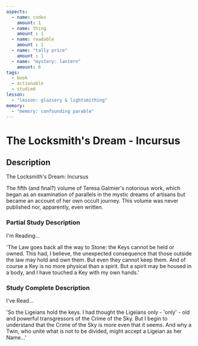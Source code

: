 ```yaml
---
aspects: 
  - name: codex
    amount: 1
  - name: thing
    amount : 1
  - name: readable
    amount : 1
  - name: "tally price"
    amount : 1
  - name: "mystery: lantern"
    amount: 6
tags:
  - book
  - actionable
  - studied
lesson:
  - "lesson: glaziery & lightsmithing"
memory:
  - "memory: confounding parable"
---
```


# The Locksmith's Dream - Incursus

## Description
The Locksmith's Dream: Incursus

The fifth (and final?) volume of Teresa Galmier's notorious work, which began as an examination of parallels in the mystic dreams of artisans but became an account of her own occult journey. This volume was never published nor, apparently, even written.
### Partial Study Description
I'm Reading...

'The Law goes back all the way to Stone: the Keys cannot be held or owned. This had, I believe, the unexpected consequence that those outside the law may hold and own them. But even they cannot keep them. And of course a Key is no more physical than a spirit. But a spirit may be housed in a body, and I have touched a Key with my own hands.'
### Study Complete Description
I've Read...

'So the Ligeians hold the keys. I had thought the Ligeians only - 'only' - old and powerful transgressors of the Crime of the Sky. But I begin to understand that the Crime of the Sky is more even that it seems. And why a Twin, who unite what is not to be divided, might accept a Ligeian as her Name...'